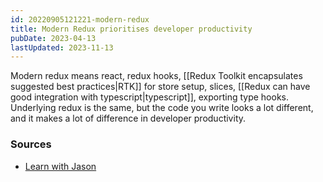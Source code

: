 ```yaml
---
id: 20220905121221-modern-redux
title: Modern Redux prioritises developer productivity
pubDate: 2023-04-13
lastUpdated: 2023-11-13
---
```


Modern redux means react, redux hooks, [[Redux Toolkit encapsulates suggested best practices|RTK]] for store setup, slices, [[Redux can have good integration with typescript|typescript]], exporting type hooks. Underlying redux is the same, but the code you write looks a lot different, and it makes a lot of difference in developer productivity.

### Sources

- [Learn with Jason](https://www.youtube.com/watch?v=9zySeP5vH9c)
